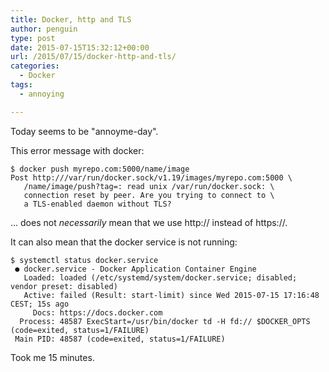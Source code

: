 ```yaml
---
title: Docker, http and TLS
author: penguin
type: post
date: 2015-07-15T15:32:12+00:00
url: /2015/07/15/docker-http-and-tls/
categories:
  - Docker
tags:
  - annoying

---
```

Today seems to be "annoyme-day".

This error message with docker:

```
$ docker push myrepo.com:5000/name/image
Post http:///var/run/docker.sock/v1.19/images/myrepo.com:5000 \
   /name/image/push?tag=: read unix /var/run/docker.sock: \
   connection reset by peer. Are you trying to connect to \
   a TLS-enabled daemon without TLS?
```

... does not _necessarily_ mean that we use http:// instead of https://.

It can also mean that the docker service is not running:

```
$ systemctl status docker.service
 ● docker.service - Docker Application Container Engine
   Loaded: loaded (/etc/systemd/system/docker.service; disabled; vendor preset: disabled)
   Active: failed (Result: start-limit) since Wed 2015-07-15 17:16:48 CEST; 15s ago
     Docs: https://docs.docker.com
  Process: 48587 ExecStart=/usr/bin/docker td -H fd:// $DOCKER_OPTS (code=exited, status=1/FAILURE)
 Main PID: 48587 (code=exited, status=1/FAILURE)
```

Took me 15 minutes.